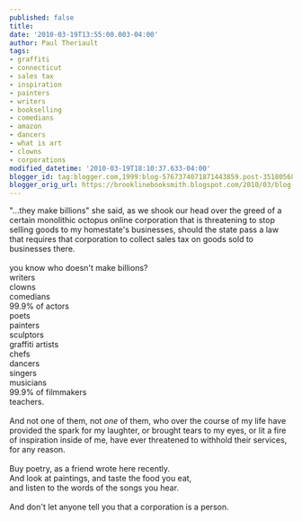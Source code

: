 ```yaml
---
published: false
title: 
date: '2010-03-19T13:55:00.003-04:00'
author: Paul Theriault
tags:
- graffiti
- connecticut
- sales tax
- inspiration
- painters
- writers
- bookselling
- comedians
- amazon
- dancers
- what is art
- clowns
- corporations
modified_datetime: '2010-03-19T18:10:37.633-04:00'
blogger_id: tag:blogger.com,1999:blog-5767374071871443859.post-351805689015494120
blogger_orig_url: https://brooklinebooksmith.blogspot.com/2010/03/blog-post.html
---
```


"...they make billions" she said, as we shook our head over the greed of a certain monolithic octopus online corporation that is threatening to stop selling goods to my homestate's businesses, should the state pass a law that requires that corporation to collect sales tax on goods sold to businesses there. <br /><br />you know who doesn't make billions?<br />writers<br />clowns <br />comedians<br />99.9% of actors<br />poets<br />painters<br />sculptors<br />graffiti artists<br />chefs<br />dancers<br />singers<br />musicians<br />99.9% of filmmakers<br />teachers.<br /><br />And not one of them, not <em>one </em>of them, who over the course of my life have provided the spark for my laughter, or brought tears to my eyes, or lit a fire of inspiration inside of me, have ever threatened to withhold their services, for any reason. <br /><br />Buy poetry, as a friend wrote here recently.  <br />And look at paintings, and taste the food you eat, <br />and listen to the words of the songs you hear. <br /> <br />And don't let anyone tell you that a corporation is a person.